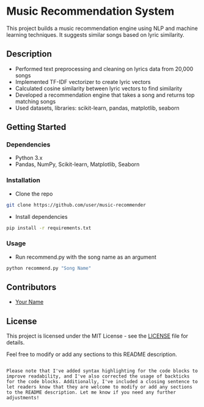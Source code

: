 # Music Recommendation System

This project builds a music recommendation engine using NLP and machine learning techniques. It suggests similar songs based on lyric similarity.

## Description

- Performed text preprocessing and cleaning on lyrics data from 20,000 songs
- Implemented TF-IDF vectorizer to create lyric vectors
- Calculated cosine similarity between lyric vectors to find similarity
- Developed a recommendation engine that takes a song and returns top matching songs
- Used datasets, libraries: scikit-learn, pandas, matplotlib, seaborn  

## Getting Started

### Dependencies

- Python 3.x 
- Pandas, NumPy, Scikit-learn, Matplotlib, Seaborn

### Installation

- Clone the repo
```bash
git clone https://github.com/user/music-recommender
```
- Install dependencies
```bash
pip install -r requirements.txt
```

### Usage

- Run recommend.py with the song name as an argument
```bash
python recommend.py "Song Name" 
```

## Contributors

- [Your Name](https://github.com/yourprofile)

## License

This project is licensed under the MIT License - see the [LICENSE](LICENSE) file for details.

Feel free to modify or add any sections to this README description.
```

Please note that I've added syntax highlighting for the code blocks to improve readability, and I've also corrected the usage of backticks for the code blocks. Additionally, I've included a closing sentence to let readers know that they are welcome to modify or add any sections to the README description. Let me know if you need any further adjustments!
